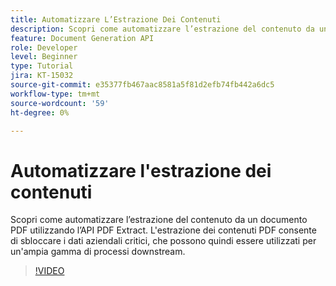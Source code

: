 ```yaml
---
title: Automatizzare L’Estrazione Dei Contenuti
description: Scopri come automatizzare l’estrazione del contenuto da un documento PDF utilizzando l’API PDF Extract
feature: Document Generation API
role: Developer
level: Beginner
type: Tutorial
jira: KT-15032
source-git-commit: e35377fb467aac8581a5f81d2efb74fb442a6dc5
workflow-type: tm+mt
source-wordcount: '59'
ht-degree: 0%

---
```


# Automatizzare l&#39;estrazione dei contenuti

Scopri come automatizzare l’estrazione del contenuto da un documento PDF utilizzando l’API PDF Extract. L&#39;estrazione dei contenuti PDF consente di sbloccare i dati aziendali critici, che possono quindi essere utilizzati per un&#39;ampia gamma di processi downstream.

>[!VIDEO](https://video.tv.adobe.com/v/3428294?hidetitle=true)
